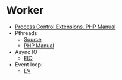 # Worker

* [Process Control Extensions. PHP Manual](http://php.net/manual/en/refs.fileprocess.process.php)
* Pthreads
  * [Source](https://github.com/krakjoe/pthreads)
  * [PHP Manual](http://php.net/manual/ru/book.pthreads.php)
* Async IO
  * [EIO](http://php.net/manual/en/intro.eio.php)
* Event loop:
  * [EV](http://php.net/manual/en/intro.ev.php)
